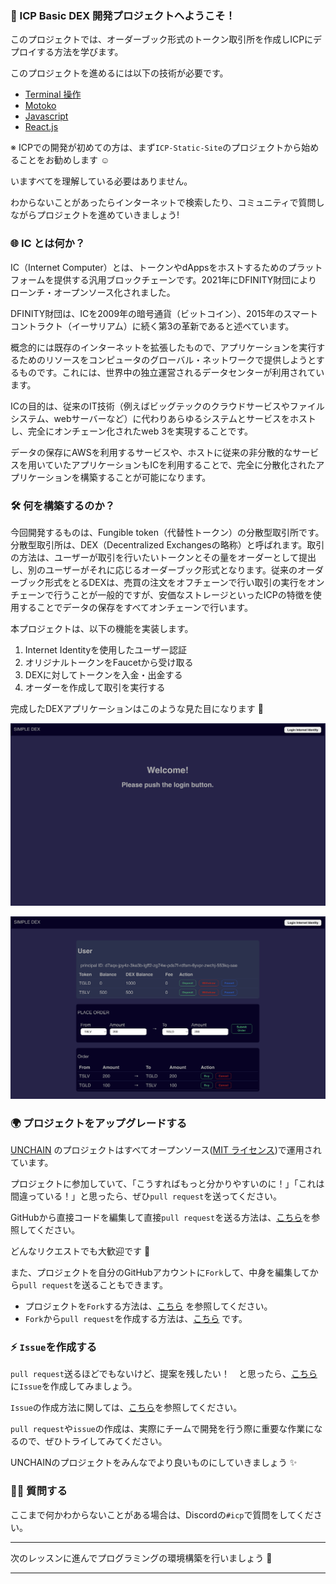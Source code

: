 ### 👋 ICP Basic DEX 開発プロジェクトへようこそ！

このプロジェクトでは、オーダーブック形式のトークン取引所を作成しICPにデプロイする方法を学びます。

このプロジェクトを進めるには以下の技術が必要です。

- [Terminal 操作](https://qiita.com/ryouzi/items/f9dee1540a04a0bfb9a3)
- [Motoko](https://internetcomputer.org/docs/current/developer-docs/build/cdks/motoko-dfinity/motoko/)
- [Javascript](https://developer.mozilla.org/ja/docs/Web/JavaScript)
- [React.js](https://ja.reactjs.org/)

※ ICPでの開発が初めての方は、まず`ICP-Static-Site`のプロジェクトから始めることをお勧めします ☺️

いますべてを理解している必要はありません。

わからないことがあったらインターネットで検索したり、コミュニティで質問しながらプロジェクトを進めていきましょう!

### 🌐 IC とは何か？

IC（Internet Computer）とは、トークンやdAppsをホストするためのプラットフォームを提供する汎用ブロックチェーンです。2021年にDFINITY財団によりローンチ・オープンソース化されました。

DFINITY財団は、ICを2009年の暗号通貨（ビットコイン）、2015年のスマートコントラクト（イーサリアム）に続く第3の革新であると述べています。

概念的には既存のインターネットを拡張したもので、アプリケーションを実行するためのリソースをコンピュータのグローバル・ネットワークで提供しようとするものです。これには、世界中の独立運営されるデータセンターが利用されています。

ICの目的は、従来のIT技術（例えばビッグテックのクラウドサービスやファイルシステム、webサーバーなど）に代わりあらゆるシステムとサービスをホストし、完全にオンチェーン化されたweb 3を実現することです。

データの保存にAWSを利用するサービスや、ホストに従来の非分散的なサービスを用いていたアプリケーションもICを利用することで、完全に分散化されたアプリケーションを構築することが可能になります。

### 🛠 何を構築するのか？

今回開発するものは、Fungible token（代替性トークン）の分散型取引所です。分散型取引所は、DEX（Decentralized Exchangesの略称）と呼ばれます。取引の方法は、ユーザーが取引を行いたいトークンとその量をオーダーとして提出し、別のユーザーがそれに応じるオーダーブック形式となります。従来のオーダーブック形式をとるDEXは、売買の注文をオフチェーンで行い取引の実行をオンチェーンで行うことが一般的ですが、安価なストレージといったICPの特徴を使用することでデータの保存をすべてオンチェーンで行います。

本プロジェクトは、以下の機能を実装します。

1. Internet Identityを使用したユーザー認証
2. オリジナルトークンをFaucetから受け取る
3. DEXに対してトークンを入金・出金する
4. オーダーを作成して取引を実行する

完成したDEXアプリケーションはこのような見た目になります 💪

![](0_1_1.png)

![](0_1_2.png)

### 🌍 プロジェクトをアップグレードする

[UNCHAIN](https://unchain.tech/) のプロジェクトはすべてオープンソース([MIT ライセンス](https://wisdommingle.com/mit-license/))で運用されています。

プロジェクトに参加していて、「こうすればもっと分かりやすいのに！」「これは間違っている！」と思ったら、ぜひ`pull request`を送ってください。

GitHubから直接コードを編集して直接`pull request`を送る方法は、[こちら](https://docs.github.com/ja/repositories/working-with-files/managing-files/editing-files#editing-files-in-another-users-repository)を参照してください。

どんなリクエストでも大歓迎です 🎉

また、プロジェクトを自分のGitHubアカウントに`Fork`して、中身を編集してから`pull request`を送ることもできます。

- プロジェクトを`Fork`する方法は、[こちら](https://docs.github.com/ja/get-started/quickstart/fork-a-repo) を参照してください。
- `Fork`から`pull request`を作成する方法は、[こちら](https://docs.github.com/ja/pull-requests/collaborating-with-pull-requests/proposing-changes-to-your-work-with-pull-requests/creating-a-pull-request-from-a-fork) です。

### ⚡️ `Issue`を作成する

`pull request`送るほどでもないけど、提案を残したい！　と思ったら、[こちら](https://github.com/unchain-tech/UNCHAIN-projects/issues) に`Issue`を作成してみましょう。

`Issue`の作成方法に関しては、[こちら](https://docs.github.com/ja/issues/tracking-your-work-with-issues/creating-an-issue)を参照してください。

`pull request`や`issue`の作成は、実際にチームで開発を行う際に重要な作業になるので、ぜひトライしてみてください。

UNCHAINのプロジェクトをみんなでより良いものにしていきましょう ✨

### 🙋‍♂️ 質問する

ここまで何かわからないことがある場合は、Discordの`#icp`で質問をしてください。

---

次のレッスンに進んでプログラミングの環境構築を行いましょう 🎉

---

